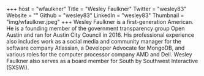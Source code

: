 +++
host = "wfaulkner"
Title = "Wesley Faulkner"
Twitter = "wesley83"
Website = ""
Github = "wesley83"
LinkedIn = "wesley83"
Thumbnail = "img/wfaulkner.jpeg"
+++
Wesley Faulkner is a first-generation American. He is a founding member of the government transparency group Open Austin and ran for Austin City Council in 2016. His professional experience also includes work as a social media and community manager for the software company Atlassian, a Developer Advocate for MongoDB, and various roles for the computer processor company AMD and Dell. Wesley Faulkner also serves as a board member for South by Southwest Interactive (SXSWi).
